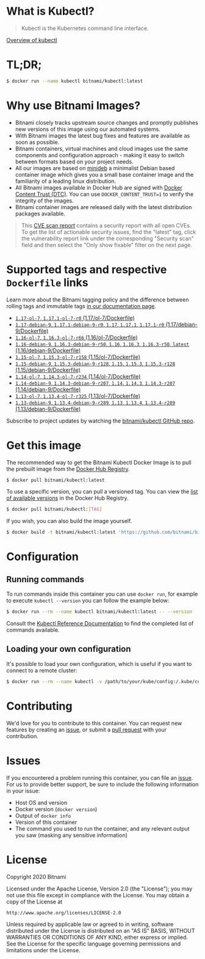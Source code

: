 
# What is Kubectl?

> Kubectl is the Kubernetes command line interface.

[Overview of kubectl](https://kubernetes.io/docs/reference/kubectl/overview/)

# TL;DR;

```bash
$ docker run --name kubectl bitnami/kubectl:latest
```

# Why use Bitnami Images?

* Bitnami closely tracks upstream source changes and promptly publishes new versions of this image using our automated systems.
* With Bitnami images the latest bug fixes and features are available as soon as possible.
* Bitnami containers, virtual machines and cloud images use the same components and configuration approach - making it easy to switch between formats based on your project needs.
* All our images are based on [minideb](https://github.com/bitnami/minideb) a minimalist Debian based container image which gives you a small base container image and the familiarity of a leading linux distribution.
* All Bitnami images available in Docker Hub are signed with [Docker Content Trust (DTC)](https://docs.docker.com/engine/security/trust/content_trust/). You can use `DOCKER_CONTENT_TRUST=1` to verify the integrity of the images.
* Bitnami container images are released daily with the latest distribution packages available.


> This [CVE scan report](https://quay.io/repository/bitnami/kubectl?tab=tags) contains a security report with all open CVEs. To get the list of actionable security issues, find the "latest" tag, click the vulnerability report link under the corresponding "Security scan" field and then select the "Only show fixable" filter on the next page.

# Supported tags and respective `Dockerfile` links

Learn more about the Bitnami tagging policy and the difference between rolling tags and immutable tags [in our documentation page](https://docs.bitnami.com/containers/how-to/understand-rolling-tags-containers/).


* [`1.17-ol-7`, `1.17.1-ol-7-r0` (1.17/ol-7/Dockerfile)](https://github.com/bitnami/bitnami-docker-kubectl/blob/1.17.1-ol-7-r0/1.17/ol-7/Dockerfile)
* [`1.17-debian-9`, `1.17.1-debian-9-r0`, `1.17`, `1.17.1`, `1.17.1-r0` (1.17/debian-9/Dockerfile)](https://github.com/bitnami/bitnami-docker-kubectl/blob/1.17.1-debian-9-r0/1.17/debian-9/Dockerfile)
* [`1.16-ol-7`, `1.16.3-ol-7-r66` (1.16/ol-7/Dockerfile)](https://github.com/bitnami/bitnami-docker-kubectl/blob/1.16.3-ol-7-r66/1.16/ol-7/Dockerfile)
* [`1.16-debian-9`, `1.16.3-debian-9-r50`, `1.16`, `1.16.3`, `1.16.3-r50`, `latest` (1.16/debian-9/Dockerfile)](https://github.com/bitnami/bitnami-docker-kubectl/blob/1.16.3-debian-9-r50/1.16/debian-9/Dockerfile)
* [`1.15-ol-7`, `1.15.3-ol-7-r158` (1.15/ol-7/Dockerfile)](https://github.com/bitnami/bitnami-docker-kubectl/blob/1.15.3-ol-7-r158/1.15/ol-7/Dockerfile)
* [`1.15-debian-9`, `1.15.3-debian-9-r128`, `1.15`, `1.15.3`, `1.15.3-r128` (1.15/debian-9/Dockerfile)](https://github.com/bitnami/bitnami-docker-kubectl/blob/1.15.3-debian-9-r128/1.15/debian-9/Dockerfile)
* [`1.14-ol-7`, `1.14.3-ol-7-r234` (1.14/ol-7/Dockerfile)](https://github.com/bitnami/bitnami-docker-kubectl/blob/1.14.3-ol-7-r234/1.14/ol-7/Dockerfile)
* [`1.14-debian-9`, `1.14.3-debian-9-r207`, `1.14`, `1.14.3`, `1.14.3-r207` (1.14/debian-9/Dockerfile)](https://github.com/bitnami/bitnami-docker-kubectl/blob/1.14.3-debian-9-r207/1.14/debian-9/Dockerfile)
* [`1.13-ol-7`, `1.13.4-ol-7-r325` (1.13/ol-7/Dockerfile)](https://github.com/bitnami/bitnami-docker-kubectl/blob/1.13.4-ol-7-r325/1.13/ol-7/Dockerfile)
* [`1.13-debian-9`, `1.13.4-debian-9-r289`, `1.13`, `1.13.4`, `1.13.4-r289` (1.13/debian-9/Dockerfile)](https://github.com/bitnami/bitnami-docker-kubectl/blob/1.13.4-debian-9-r289/1.13/debian-9/Dockerfile)

Subscribe to project updates by watching the [bitnami/kubectl GitHub repo](https://github.com/bitnami/bitnami-docker-kubectl).

# Get this image

The recommended way to get the Bitnami Kubectl Docker Image is to pull the prebuilt image from the [Docker Hub Registry](https://hub.docker.com/r/bitnami/kubectl).

```bash
$ docker pull bitnami/kubectl:latest
```

To use a specific version, you can pull a versioned tag. You can view the [list of available versions](https://hub.docker.com/r/bitnami/kubectl/tags/) in the Docker Hub Registry.

```bash
$ docker pull bitnami/kubectl:[TAG]
```

If you wish, you can also build the image yourself.

```bash
$ docker build -t bitnami/kubectl:latest 'https://github.com/bitnami/bitnami-docker-kubectl.git#master:1.16/debian-9'
```

# Configuration

## Running commands

To run commands inside this container you can use `docker run`, for example to execute `kubectl --version` you can follow the example below:

```bash
$ docker run --rm --name kubectl bitnami/kubectl:latest -- --version
```

Consult the [Kubectl Reference Documentation](https://kubernetes.io/docs/reference/generated/kubectl/kubectl-commands) to find the completed list of commands available.

## Loading your own configuration

It's possible to load your own configuration, which is useful if you want to connect to a remote cluster:

```bash
$ docker run --rm --name kubectl -v /path/to/your/kube/config:/.kube/config bitnami/kubectl:latest
```

# Contributing

We'd love for you to contribute to this container. You can request new features by creating an [issue](https://github.com/bitnami/bitnami-docker-kubectl/issues), or submit a [pull request](https://github.com/bitnami/bitnami-docker-kubectl/pulls) with your contribution.

# Issues

If you encountered a problem running this container, you can file an [issue](https://github.com/bitnami/bitnami-docker-kubectl/issues). For us to provide better support, be sure to include the following information in your issue:

- Host OS and version
- Docker version (`docker version`)
- Output of `docker info`
- Version of this container
- The command you used to run the container, and any relevant output you saw (masking any sensitive information)

# License

Copyright 2020 Bitnami

Licensed under the Apache License, Version 2.0 (the "License");
you may not use this file except in compliance with the License.
You may obtain a copy of the License at

    http://www.apache.org/licenses/LICENSE-2.0

Unless required by applicable law or agreed to in writing, software
distributed under the License is distributed on an "AS IS" BASIS,
WITHOUT WARRANTIES OR CONDITIONS OF ANY KIND, either express or implied.
See the License for the specific language governing permissions and
limitations under the License.

